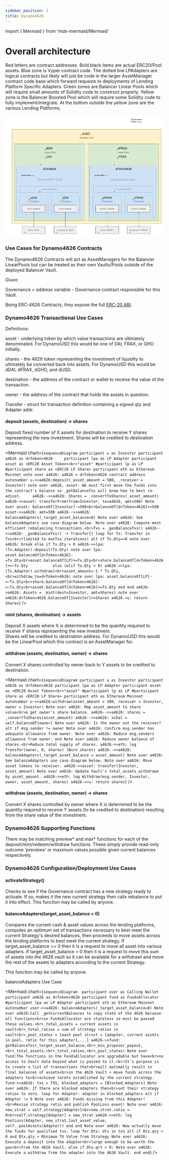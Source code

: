 ```yaml
---
sidebar_position: 2
title: Dynamo4626
---
```


import { Mermaid } from 'mdx-mermaid/Mermaid'

# Overall architecture

Red letters are contract addresses.
Bold black items are actual ERC20/Pool assets. Blue zone is Vyper contract code.
The dotted line LPAdapters are logical contracts but likely will just be code in the larger AssetManager contract code base which forward requests to deployments of Lending Platform Specific Adapters.
Green zones are Balancer Linear Pools which will require small amounts of Solidity code to construct properly.
Yellow zone is the Balancer Boosted Pool which will require some Solidity code to fully implement/integrate.
At the bottom outside the yellow zone are the various Lending Platforms.

![dUSD](../../../static/img/dUSDdiagram.png)

### Use Cases for Dynamo4626 Contracts

The Dynamo4626 Contracts will act as AssetManagers for the Balancer LinearPools but can be treated as their own Vaults/Pools outside of the deployed Balancer Vault.

_Given:_

Governance = address variable - Governance contract responsible for this Vault.

Being ERC-4626 Contracts, they expose the full [ERC-20 ABI](https://eips.ethereum.org/EIPS/eip-20).

### Dynamo4626 Transactional Use Cases

Definitions:

asset - underlying token by which value transactions are ultimately denominated.
For DynamoUSD this would be one of DAI, FRAX, or GHO initially.

shares - the 4626 token representing the investment of liquidity to ultimately be converted back into assets.
For DynamoUSD this would be dDAI, dFRAX, dGHO, and dUSD.

destination - the address of the contract or wallet to receive the value of the transaction.

owner - the address of the contract that holds the assets in question.

Transfer - struct for transaction definition containing a signed qty and Adapter addr.

#### deposit (assets, destination) -> shares

Deposit fixed number of X assets for destination to receive Y shares representing the new investment.
Shares will be credited to destination address.

<Mermaid chart={`sequenceDiagram
    participant u as Investor
    participant a4626 as d<Token>4626    
    participant lpa as LP Adapter
    participant asset as <ERC20 Asset Token><br>"asset"
    #participant lp as LP
    #participant share as <ERC20 LP Share>
    participant eth as Ethereum Mainnet
    note over a4626: a4626 = d<Token>4626 contract address
    autonumber
    u->>a4626:deposit(_asset_amount = 500, _receiver = Investor)
        note over a4626, asset: We must first move the funds into the contract's balance so _getBalanceTxs will know how to best re-adjust.    
        a4626-->>a4626: Shares = _convertToShares(_asset_amount)
        a4626->>asset: transferFrom(from=Investor, to=a4626, amt=500)
        Note over asset: balanceOf[Investor]-=500<br>balanceOf[d<Token>4626]+=500
        asset->>a4626: amt=500
        a4626-->>a4626: balanceAdapters(_target_asset_balance=0)
        Note over a4626: See balanceAdapters use case diagram below.
        Note over a4626: Compute most efficient rebalancing transactions.<br>Txs = _genBalanceTxs()
        a4626-->>a4626: _genBalanceTxs() -> Transfer[]
        loop for Tx: Transfer in Txs<br>(limited to maxTxs iterations)
            alt if Tx.Qty==0
                note over a4626: break
            else if Tx.Qty > 0
                a4626->>lpa: (Tx.Adapter).deposit(Tx.Qty)
                    note over lpa: asset.balanceOf[d<Token>4626]-=Tx.Qty<br>asset.balanceOf[LP]+=Tx.Qty<br>share.balanceOf[d<Token>4626]+=~Tx.Qty          
            else (elif Tx.Qty < 0)
                a4626->>lpa: (Tx.Adapter).withdraw(<br>asset_amount=-1 * Tx.Qty,<br>withdraw_to=d<Token>4626)
                    note over lpa: asset.balanceOf[LP]-=~Tx.Qty<br>share.balanceOf[d<Token>4626]-=~Tx.Qty<br>asset.balanceOf[d<Token>4626]+=Tx.Qty
            end
        end
        a4626->a4626: Assets = _mint(dest=Investor, amt=Shares)
            note over a4626:d<Token>4626.balanceOf[Investor]+=Shares
        a4626->u: return Shares`} />

#### mint (shares, destination) -> assets

Deposit X assets where X is determined to be the quantity required to receive Y shares representing the new investment.  
Shares will be credited to destination address. For DynamoUSD this would be the LinearPool which this
contract is an AssetManager for.

#### withdraw (assets, destination, owner) -> shares

Convert X shares controlled by owner back to Y assets to be credited to destination.

<Mermaid chart={`sequenceDiagram
participant u as Investor
participant a4626 as d<Token>4626
participant lpa as LP Adapter
participant asset as <ERC20 Asset Token><br>"asset"
#participant lp as LP
#participant share as <ERC20 LP Share>
participant eth as Ethereum Mainnet
    autonumber
    u->>a4626:withdraw(asset_amount = 500, receiver = Investor, owner = Investor)
    Note over a4626: Map asset_amount to share value<br>& get owner's share balance.
    a4626-->>a4626: shares = _convertToShares(asset_amount)
    a4626-->>a4626: xcbal = self.balanceOf[owner]
    Note over a4626: Is the owner not the receiver?
    alt if msg.sender != owner
        Note over a4626: Confirm msg.sender has adequate allowance from owner.
        Note over a4626: Reduce msg.senders allowance from owner.
    end
    Note over a4626: Reduce owner balance of shares.<br>Reduce total supply of shares.
    a4626->>eth: log Transfer(owner, 0, shares) (Burn shares)
    a4626-->>a4626: balanceAdapters(_target_asset_balance = asset_amount)
    Note over a4626: See balanceAdapters use case diagram below.
    Note over a4626: Move asset tokens to receiver.
    a4626->>asset: transfer(Investor, asset_amount)
    Note over a4626: Update Vault's total_assets_withdrawn by asset_amount.
    a4626->>eth: log Withdraw(msg.sender, Investor, owner, asset_amount, shares)
    a4626->>u: return shares`} />

#### withdraw (assets, destination, owner) -> shares

Convert X shares controlled by owner where X is determined to be the quantity required to receive Y assets
(to be credited to destination) resulting from the share value of the investment.

### Dynamo4626 Supporting Functions

There may be matching preview* and max* functions for each of the deposit/mint/redeem/withdraw functions.
These simply provide read-only outcome 'previews' or maximum values possible given current balances respectively.

### Dynamo4626 Configuration/Deployment Use Cases

#### activateStrategy()

Checks to see if the Governance contract has a new strategy ready to activate.
If so, makes it the new current strategy then calls rebalance to put it into effect.
This function may be called by anyone.

#### balanceAdapters(target_asset_balance = 0)

Compares the current cash & asset values across the lending platforms, computes an
optimum set of transactions necessary to best meet the current Strategy's desired
balances, then proceeds to move assets across the lending platforms to best meet the
current strategy. If target_asset_balance == 0 then it is a request to move all asset into
various adapters. If target_asset_balance > 0 then it is a request to move this sum of
assets into the 4626 vault so it can be available for a withdrawl and move the rest of the
assets to adapters according to the current Strategy.

This function may be called by anyone.

balanceAdapters Use Case

<Mermaid chart={`sequenceDiagram 
    participant user as Calling Wallet
    participant a4626 as d<Token>4626
    participant fund as FundsAllocator
    #participant lpa as LP Adapter
    participant eth as Ethereum Mainnet
    autonumber
    user->>a4626: balanceAdapters(_target_asset_balance=0)
    Note over a4626:Call _getCurrentBalances to copy state of the 4626 because all functions<br>in FundsAllocator are stateless so must be passed these values.<br>_total_assets = current assets in vault<br>_total_ratios = sum of strategy ratios in vault<br>_pool_states = [each pool struct = {adapter, current assets in pool, ratio for this adapter},...]
    a4626->>fund: getBalanceTxs(_target_asset_balance,<br>_min_proposer_payout,<br>_total_assets,<br>_total_ratios,<br>_pool_states)
    Note over fund:The functions in the FundsAllocator are upgradable but have<br>no access to Vault data beyond what is passed to it.<br>It's purpose is to create a list of transactions that<br>will optimally result in final balances of assets<br>in the 4626 Vault + move funds across the adapters to<br>achieve tarets established by the current strategy.
    fund->>a4626: txs = TXS, blocked_adapters = [Blocked_Adapters]
    Note over a4626: If there are blocked adapters then<br>set their strategy ratios to zero.
    loop for Adapter: adapter in blocked_adapters
        alt if Adapter != 0
            Note over a4626: Funds missing from this Adapter!<br>Revise strategy ratio and publish PoolLoss event!
            Note over a4626: new_strat = self.strategy[Adapter]<br>new_strat.ratio = 0<br>self.strategy[Adapter] = new_strat
            a4626->>eth: log PoolLoss(Adapter, new_strat.last_asset_value, self._poolAssets(Adapter))
        end
    end
    Note over a4626: Now actually move the funds for qualified txs.
    loop for Dtx: dtx in txs
        alt if Dtx.qty > 0 and Dtx.qty > Minimum TX Value from Strategy
            Note over a4626: Execute a deposit into the adapter<br>large enough to be worth the gas<br>from the 4626 Vault.
        else if Dtx.qrt < 0:
            Note over a4626: Execute a withdraw from the adapter into the 4626 Vault.
        end
    end`} />
